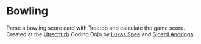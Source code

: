 Bowling
=======

Parse a bowling score card with Treetop and calculate the game score. Created at the [Utrecht.rb](http://www.meetup.com/Utrecht-rb) Coding Dojo by [Lukas Spee](https://github.com/lukasspee) and [Sjoerd Andringa](https://github.com/s-andringa).